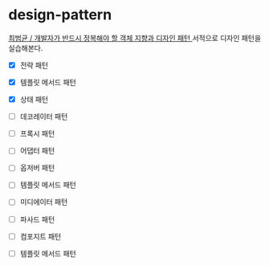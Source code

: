 # design-pattern

[최범균 / 개발자가 반드시 정복해야 할 객체 지향과 디자인 패턴 ](http://www.kyobobook.co.kr/product/detailViewKor.laf?mallGb=KOR&ejkGb=KOR&barcode=9788969090010) 서적으로 디자인 패턴을 실습해본다.

- [X] 전략 패턴
- [X] 템플릿 메서드 패턴
- [X] 상태 패턴
- [ ] 데코레이터 패턴
- [ ] 프록시 패턴
- [ ] 어댑터 패턴
- [ ] 옵저버 패턴
- [ ] 템플릿 메서드 패턴
- [ ] 미디에이터 패턴
- [ ] 파사드 패턴
- [ ] 컴포지트 패턴
- [ ] 템플릿 메서드 패턴
 